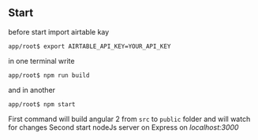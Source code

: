 ## Start

before start import airtable kay
```
app/root$ export AIRTABLE_API_KEY=YOUR_API_KEY
```
in one terminal write 
```
app/root$ npm run build
```
and in another
```
app/root$ npm start
```
First command will build angular 2 from `src` to `public` folder and will watch for changes
Second start nodeJs server on Express on *localhost:3000*
